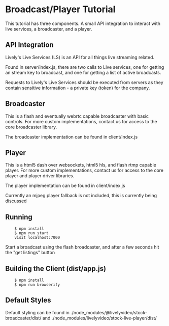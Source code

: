 # Broadcast/Player Tutorial

This tutorial has three components. A small API integration to interact with live services, a broadcaster, and a player.

## API Integration

Lively's Live Services (LS) is an API for all things live streaming related.

Found in server/index.js, there are two calls to Live services, one for getting an stream key to broadcast, and one for getting a list of active broadcasts.

Requests to Lively's Live Services should be executed from servers as they contain sensitive information - a private key (token) for the company.

## Broadcaster

This is a flash and eventually webrtc capable broadcaster with basic controls.  For more custom implementations, contact us for access to the core broadcaster library.

The broadcaster implementation can be found in client/index.js

## Player

This is a html5 dash over websockets, html5 hls, and flash rtmp capable player.  For more custom implementations, contact us for access to the core player and player driver libraries.

The player implementation can be found in client/index.js

Currently an mjpeg player fallback is not included, this is currently being discussed

## Running

		$ npm install
		$ npm run start
		visit localhost:7000

Start a broadcast using the flash broadcaster, and after a few seconds hit the "get listings" button

## Building the Client (dist/app.js)

		$ npm install
		$ npm run browserify

## Default Styles

Default styling can be found in ./node_modules/@livelyvideo/stock-broadcaster/dist/ and ./node_modules/livelyvideo/stock-live-player/dist/
